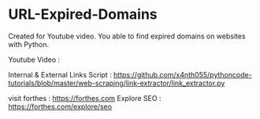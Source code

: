 # URL-Expired-Domains
Created for Youtube video. You able to find expired domains on websites with Python.

Youtube Video : 

Internal & External Links Script : https://github.com/x4nth055/pythoncode-tutorials/blob/master/web-scraping/link-extractor/link_extractor.py

visit forthes : https://forthes.com
Explore SEO : https://forthes.com/explore/seo
